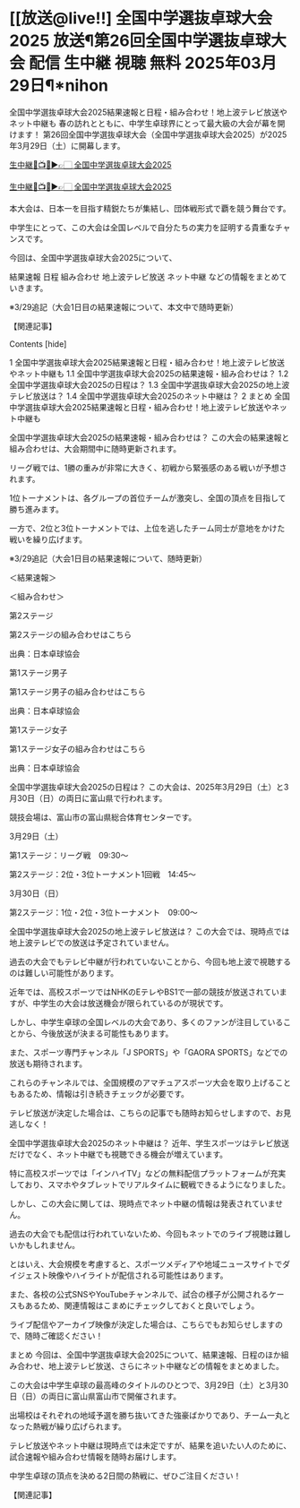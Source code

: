 # [[放送@live!!] 全国中学選抜卓球大会2025 放送¶第26回全国中学選抜卓球大会 配信 生中継 視聴 無料 2025年03月29日¶*nihon

全国中学選抜卓球大会2025結果速報と日程・組み合わせ！地上波テレビ放送やネット中継も
春の訪れとともに、中学生卓球界にとって最大級の大会が幕を開けます！
第26回全国中学選抜卓球大会（全国中学選抜卓球大会2025）が2025年3月29日（土）に開幕します。

[生中継🔴📺🎾▶👉🏻 全国中学選抜卓球大会2025](https://marathan-jp-2025.blogspot.com/2025/03/ttf.html)

[生中継🔴📺🎾▶👉🏻 全国中学選抜卓球大会2025](https://marathan-jp-2025.blogspot.com/2025/03/ttf.html)

本大会は、日本一を目指す精鋭たちが集結し、団体戦形式で覇を競う舞台です。

中学生にとって、この大会は全国レベルで自分たちの実力を証明する貴重なチャンスです。

今回は、全国中学選抜卓球大会2025について、

結果速報
日程
組み合わせ
地上波テレビ放送
ネット中継
などの情報をまとめていきます。


※3/29追記（大会1日目の結果速報について、本文中で随時更新）

【関連記事】



Contents [hide]

1 全国中学選抜卓球大会2025結果速報と日程・組み合わせ！地上波テレビ放送やネット中継も
1.1 全国中学選抜卓球大会2025の結果速報・組み合わせは？
1.2 全国中学選抜卓球大会2025の日程は？
1.3 全国中学選抜卓球大会2025の地上波テレビ放送は？
1.4 全国中学選抜卓球大会2025のネット中継は？
2 まとめ
全国中学選抜卓球大会2025結果速報と日程・組み合わせ！地上波テレビ放送やネット中継も

全国中学選抜卓球大会2025の結果速報・組み合わせは？
この大会の結果速報と組み合わせは、大会期間中に随時更新されます。

リーグ戦では、1勝の重みが非常に大きく、初戦から緊張感のある戦いが予想されます。

1位トーナメントは、各グループの首位チームが激突し、全国の頂点を目指して勝ち進みます。

一方で、2位と3位トーナメントでは、上位を逃したチーム同士が意地をかけた戦いを繰り広げます。

※3/29追記（大会1日目の結果速報について、随時更新）


＜結果速報＞

＜組み合わせ＞

第2ステージ

第2ステージの組み合わせはこちら

出典：日本卓球協会

第1ステージ男子

第1ステージ男子の組み合わせはこちら


出典：日本卓球協会

第1ステージ女子

第1ステージ女子の組み合わせはこちら

出典：日本卓球協会

 

全国中学選抜卓球大会2025の日程は？
この大会は、2025年3月29日（土）と3月30日（日）の両日に富山県で行われます。

競技会場は、富山市の富山県総合体育センターです。

3月29日（土）

第1ステージ：リーグ戦　09:30～

第2ステージ：2位・3位トーナメント1回戦　14:45～

3月30日（日）

第2ステージ：1位・2位・3位トーナメント　09:00～

 

全国中学選抜卓球大会2025の地上波テレビ放送は？
この大会では、現時点では地上波テレビでの放送は予定されていません。

過去の大会でもテレビ中継が行われていないことから、今回も地上波で視聴するのは難しい可能性があります。

近年では、高校スポーツではNHKのEテレやBS1で一部の競技が放送されていますが、中学生の大会は放送機会が限られているのが現状です。

しかし、中学生卓球の全国レベルの大会であり、多くのファンが注目していることから、今後放送が決まる可能性もあります。

また、スポーツ専門チャンネル「J SPORTS」や「GAORA SPORTS」などでの放送も期待されます。


これらのチャンネルでは、全国規模のアマチュアスポーツ大会を取り上げることもあるため、情報は引き続きチェックが必要です。

テレビ放送が決定した場合は、こちらの記事でも随時お知らせしますので、お見逃しなく！

全国中学選抜卓球大会2025のネット中継は？
近年、学生スポーツはテレビ放送だけでなく、ネット中継でも視聴できる機会が増えています。

特に高校スポーツでは「インハイTV」などの無料配信プラットフォームが充実しており、スマホやタブレットでリアルタイムに観戦できるようになりました。


しかし、この大会に関しては、現時点でネット中継の情報は発表されていません。

過去の大会でも配信は行われていないため、今回もネットでのライブ視聴は難しいかもしれません。

とはいえ、大会規模を考慮すると、スポーツメディアや地域ニュースサイトでダイジェスト映像やハイライトが配信される可能性はあります。

また、各校の公式SNSやYouTubeチャンネルで、試合の様子が公開されるケースもあるため、関連情報はこまめにチェックしておくと良いでしょう。

ライブ配信やアーカイブ映像が決定した場合は、こちらでもお知らせしますので、随時ご確認ください！


まとめ
今回は、全国中学選抜卓球大会2025について、結果速報、日程のほか組み合わせ、地上波テレビ放送、さらにネット中継などの情報をまとめました。

この大会は中学生卓球の最高峰のタイトルのひとつで、3月29日（土）と3月30日（日）の両日に富山県富山市で開催されます。

出場校はそれぞれの地域予選を勝ち抜いてきた強豪ばかりであり、チーム一丸となった熱戦が繰り広げられます。

テレビ放送やネット中継は現時点では未定ですが、結果を追いたい人のために、試合速報や組み合わせ情報を随時お届けします。

中学生卓球の頂点を決める2日間の熱戦に、ぜひご注目ください！

【関連記事】
